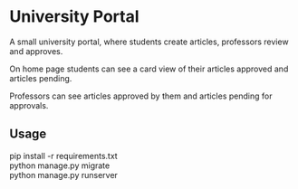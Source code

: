 # University Portal
A small university portal, where students create articles, professors review and approves. 

On home page students can see a card view of their articles approved and articles pending.

Professors can see articles approved by them and articles pending for approvals. 

## Usage
pip install -r requirements.txt\
python manage.py migrate\
python manage.py runserver
